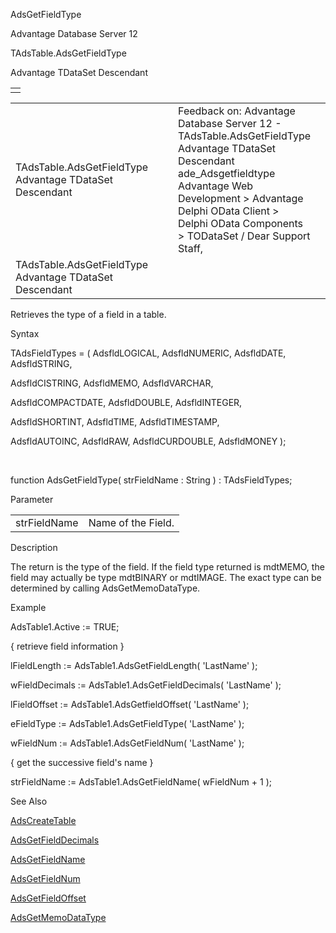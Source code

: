 AdsGetFieldType




Advantage Database Server 12  

TAdsTable.AdsGetFieldType

Advantage TDataSet Descendant

|  |
| --- |
|  |

|  |  |  |  |  |
| --- | --- | --- | --- | --- |
| TAdsTable.AdsGetFieldType  Advantage TDataSet Descendant |  |  | Feedback on: Advantage Database Server 12 - TAdsTable.AdsGetFieldType Advantage TDataSet Descendant ade\_Adsgetfieldtype Advantage Web Development > Advantage Delphi OData Client > Delphi OData Components > TODataSet / Dear Support Staff, |  |
| TAdsTable.AdsGetFieldType  Advantage TDataSet Descendant |  |  |  |  |

Retrieves the type of a field in a table.

Syntax

TAdsFieldTypes = ( AdsfldLOGICAL, AdsfldNUMERIC, AdsfldDATE, AdsfldSTRING,

AdsfldCISTRING, AdsfldMEMO, AdsfldVARCHAR,

AdsfldCOMPACTDATE, AdsfldDOUBLE, AdsfldINTEGER,

AdsfldSHORTINT, AdsfldTIME, AdsfldTIMESTAMP,

AdsfldAUTOINC, AdsfldRAW, AdsfldCURDOUBLE, AdsfldMONEY );

 

function AdsGetFieldType( strFieldName : String ) : TAdsFieldTypes;

Parameter

|  |  |
| --- | --- |
| strFieldName | Name of the Field. |

Description

The return is the type of the field. If the field type returned is mdtMEMO, the field may actually be type mdtBINARY or mdtIMAGE. The exact type can be determined by calling AdsGetMemoDataType.

Example

AdsTable1.Active := TRUE;

{ retrieve field information }

lFieldLength := AdsTable1.AdsGetFieldLength( 'LastName' );

wFieldDecimals := AdsTable1.AdsGetFieldDecimals( 'LastName' );

lFieldOffset := AdsTable1.AdsGetfieldOffset( 'LastName' );

eFieldType := AdsTable1.AdsGetFieldType( 'LastName' );

wFieldNum := AdsTable1.AdsGetFieldNum( 'LastName' );

{ get the successive field's name }

strFieldName := AdsTable1.AdsGetFieldName( wFieldNum + 1 );

See Also

[AdsCreateTable](ade_adscreatetable.htm)

[AdsGetFieldDecimals](ade_adsgetfielddecimals.htm)

[AdsGetFieldName](ade_adsgetfieldname.htm)

[AdsGetFieldNum](ade_adsgetfieldnum.htm)

[AdsGetFieldOffset](ade_adsgetfieldoffset.htm)

[AdsGetMemoDataType](ade_adsgetmemodatatype.htm)